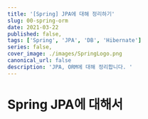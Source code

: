 ```yaml
---
title: '[Spring] JPA에 대해 정리하기'
slug: 00-spring-orm
date: 2021-03-22
published: false,
tags: ['Spring', 'JPA', 'DB', 'Hibernate']
series: false,
cover_image: ./images/SpringLogo.png
canonical_url: false
description: 'JPA, ORM에 대해 정리합니다. '
---
```


# Spring JPA에 대해서

